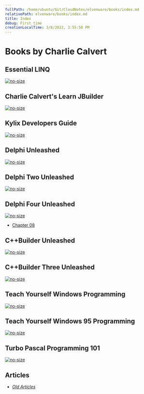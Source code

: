 ```yaml
---
fullPath: /home/ubuntu/Git/CloudNotes/elvenware/books/index.md
relativePath: elvenware/books/index.md
title: Index
debug: First time
creationLocalTime: 3/8/2022, 3:55:50 PM
---
```


<!-- toc -->
<!-- tocstop -->

Books by Charlie Calvert
========================

Essential LINQ
--------------

[![no-size](https://s3.amazonaws.com/s3bucket01.elvenware.com/book-images/essential-linq_s.jpg)](http://www.amazon.com/Essential-LINQ-Charlie-Calvert/dp/0321564162/ref=sr_1_1?s=books&ie=UTF8&qid=1285953504&sr=1-1)

Charlie Calvert's Learn JBuilder
--------------------------------

[![no-size](https://s3.amazonaws.com/s3bucket01.elvenware.com/book-images/LearnJBuilder.jpg)](http://www.amazon.com/exec/obidos/tg/detail/-/1556223307/qid=1043774615/sr=8-1/ref=sr_8_1/104-6381731-7944731?v=glance&s=books&n=507846)

Kylix Developers Guide
----------------------

[![no-size](https://s3.amazonaws.com/s3bucket01.elvenware.com/book-images/kylix_developers_guide.png)](http://www.amazon.com/exec/obidos/tg/detail/-/0672320606/qid=1030983136/sr=1-10/ref=sr_1_10/102-9413403-4540969?v=glance&s=books)

Delphi Unleashed
----------------

[![no-size](https://s3.amazonaws.com/s3bucket01.elvenware.com/book-images/delphi_unleashed.png)](http://www.amazon.com/exec/obidos/tg/detail/-/0672304996/qid=1030983136/sr=1-6/ref=sr_1_6/102-9413403-4540969?v=glance&s=books)

Delphi Two Unleashed
--------------------

[![no-size](https://s3.amazonaws.com/s3bucket01.elvenware.com/book-images/delphi_two_unleashed.png)](http://www.amazon.com/exec/obidos/tg/detail/-/0672308584/qid=1030983136/sr=1-7/ref=sr_1_7/102-9413403-4540969?v=glance&s=books)

Delphi Four Unleashed
---------------------

[![no-size](https://s3.amazonaws.com/s3bucket01.elvenware.com/book-images/delphi_four_unleashed.png)](http://www.amazon.com/exec/obidos/tg/detail/-/0672312859/qid=1030982770/sr=1-1/ref=sr_1_1/102-9413403-4540969?v=glance&s=books)

-   [Chapter 08](delphi-four-unleashed/chapter-08.htm)

C++Builder Unleashed
--------------------

[![no-size](https://s3.amazonaws.com/s3bucket01.elvenware.com/book-images/cbuilder_unleashed.png)](http://www.amazon.com/exec/obidos/tg/detail/-/0672310228/qid=1030983136/sr=1-9/ref=sr_1_9/102-9413403-4540969?v=glance&s=books)

C++Builder Three Unleashed
--------------------------

[![no-size](https://s3.amazonaws.com/s3bucket01.elvenware.com/book-images/cbuilder_three_unleashed.png)](http://www.amazon.com/exec/obidos/tg/detail/-/0672312654/qid=1030983050/sr=1-8/ref=sr_1_8/102-9413403-4540969?v=glance&s=books)

Teach Yourself Windows Programming
----------------------------------

[![no-size](https://s3.amazonaws.com/s3bucket01.elvenware.com/book-images/teach_yourself_windows_prog.png)](http://www.amazon.com/exec/obidos/tg/detail/-/0672303442/qid=1030983136/sr=1-5/ref=sr_1_5/102-9413403-4540969?v=glance&s=books)

Teach Yourself Windows 95 Programming
-------------------------------------

[![no-size](https://s3.amazonaws.com/s3bucket01.elvenware.com/book-images/teach_yourself_windows_95_prog.png)](http://www.amazon.com/exec/obidos/tg/detail/-/0672305313/qid=1030983572/sr=1-11/ref=sr_1_11/102-9413403-4540969?v=glance&s=books)

Turbo Pascal Programming 101
----------------------------

[![no-size](https://s3.amazonaws.com/s3bucket01.elvenware.com/book-images/turbo_pascal_programming_101.png)](http://www.amazon.com/exec/obidos/tg/detail/-/0672302853/qid=1030983136/sr=1-8/ref=sr_1_8/102-9413403-4540969?v=glance&s=books)

Articles
--------

-   *[Old Articles](recent_articles.html)*
